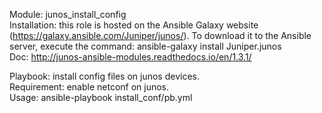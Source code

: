 Module: junos_install_config  
Installation: this role is hosted on the Ansible Galaxy website (https://galaxy.ansible.com/Juniper/junos/). To download it to the Ansible server, execute the command: ansible-galaxy install Juniper.junos  
Doc: http://junos-ansible-modules.readthedocs.io/en/1.3.1/  

Playbook: install config files on junos devices.  
Requirement: enable netconf on junos.   
Usage:  ansible-playbook install_conf/pb.yml  
